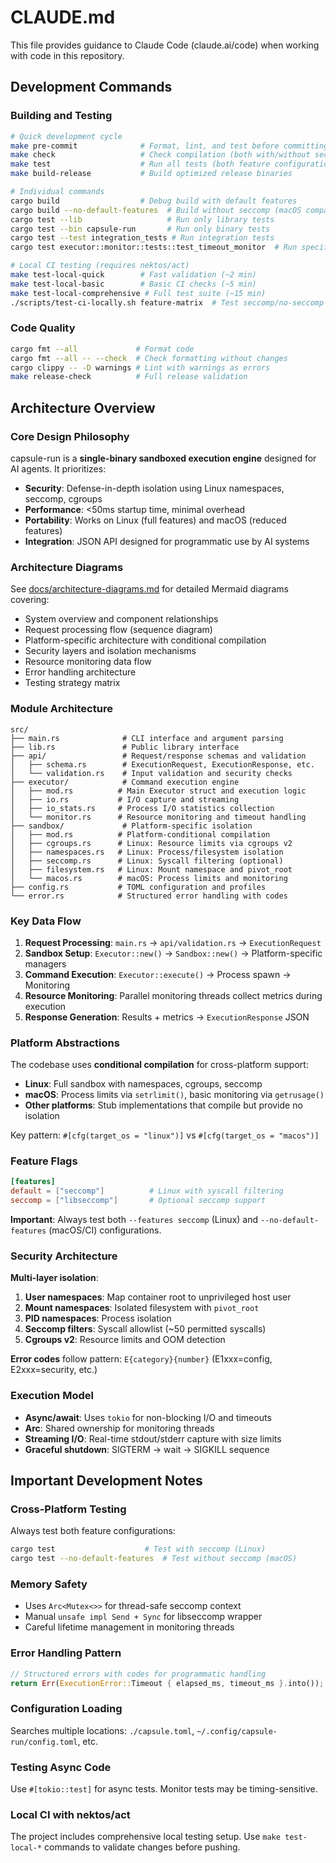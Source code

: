 # CLAUDE.md

This file provides guidance to Claude Code (claude.ai/code) when working with code in this repository.

## Development Commands

### Building and Testing
```bash
# Quick development cycle
make pre-commit              # Format, lint, and test before committing
make check                   # Check compilation (both with/without seccomp)
make test                    # Run all tests (both feature configurations)
make build-release           # Build optimized release binaries

# Individual commands
cargo build                  # Debug build with default features
cargo build --no-default-features  # Build without seccomp (macOS compatible)
cargo test --lib                   # Run only library tests
cargo test --bin capsule-run       # Run only binary tests
cargo test --test integration_tests # Run integration tests
cargo test executor::monitor::tests::test_timeout_monitor  # Run specific test

# Local CI testing (requires nektos/act)
make test-local-quick        # Fast validation (~2 min)
make test-local-basic        # Basic CI checks (~5 min)
make test-local-comprehensive # Full test suite (~15 min)
./scripts/test-ci-locally.sh feature-matrix  # Test seccomp/no-seccomp
```

### Code Quality
```bash
cargo fmt --all             # Format code
cargo fmt --all -- --check  # Check formatting without changes
cargo clippy -- -D warnings # Lint with warnings as errors
make release-check          # Full release validation
```

## Architecture Overview

### Core Design Philosophy
capsule-run is a **single-binary sandboxed execution engine** designed for AI agents. It prioritizes:
- **Security**: Defense-in-depth isolation using Linux namespaces, seccomp, cgroups
- **Performance**: <50ms startup time, minimal overhead
- **Portability**: Works on Linux (full features) and macOS (reduced features)
- **Integration**: JSON API designed for programmatic use by AI systems

### Architecture Diagrams
See [docs/architecture-diagrams.md](docs/architecture-diagrams.md) for detailed Mermaid diagrams covering:
- System overview and component relationships
- Request processing flow (sequence diagram)
- Platform-specific architecture with conditional compilation
- Security layers and isolation mechanisms
- Resource monitoring data flow
- Error handling architecture
- Testing strategy matrix

### Module Architecture

```
src/
├── main.rs              # CLI interface and argument parsing
├── lib.rs               # Public library interface
├── api/                 # Request/response schemas and validation
│   ├── schema.rs        # ExecutionRequest, ExecutionResponse, etc.
│   └── validation.rs    # Input validation and security checks
├── executor/            # Command execution engine
│   ├── mod.rs          # Main Executor struct and execution logic
│   ├── io.rs           # I/O capture and streaming
│   ├── io_stats.rs     # Process I/O statistics collection
│   └── monitor.rs      # Resource monitoring and timeout handling
├── sandbox/             # Platform-specific isolation
│   ├── mod.rs          # Platform-conditional compilation
│   ├── cgroups.rs      # Linux: Resource limits via cgroups v2
│   ├── namespaces.rs   # Linux: Process/filesystem isolation
│   ├── seccomp.rs      # Linux: Syscall filtering (optional)
│   ├── filesystem.rs   # Linux: Mount namespace and pivot_root
│   └── macos.rs        # macOS: Process limits and monitoring
├── config.rs           # TOML configuration and profiles
└── error.rs            # Structured error handling with codes
```

### Key Data Flow

1. **Request Processing**: `main.rs` → `api/validation.rs` → `ExecutionRequest`
2. **Sandbox Setup**: `Executor::new()` → `Sandbox::new()` → Platform-specific managers
3. **Command Execution**: `Executor::execute()` → Process spawn → Monitoring
4. **Resource Monitoring**: Parallel monitoring threads collect metrics during execution
5. **Response Generation**: Results + metrics → `ExecutionResponse` JSON

### Platform Abstractions

The codebase uses **conditional compilation** for cross-platform support:

- **Linux**: Full sandbox with namespaces, cgroups, seccomp
- **macOS**: Process limits via `setrlimit()`, basic monitoring via `getrusage()`
- **Other platforms**: Stub implementations that compile but provide no isolation

Key pattern: `#[cfg(target_os = "linux")]` vs `#[cfg(target_os = "macos")]`

### Feature Flags

```toml
[features]
default = ["seccomp"]          # Linux with syscall filtering
seccomp = ["libseccomp"]       # Optional seccomp support
```

**Important**: Always test both `--features seccomp` (Linux) and `--no-default-features` (macOS/CI) configurations.

### Security Architecture

**Multi-layer isolation**:
1. **User namespaces**: Map container root to unprivileged host user
2. **Mount namespaces**: Isolated filesystem with `pivot_root`
3. **PID namespaces**: Process isolation
4. **Seccomp filters**: Syscall allowlist (~50 permitted syscalls)
5. **Cgroups v2**: Resource limits and OOM detection

**Error codes** follow pattern: `E{category}{number}` (E1xxx=config, E2xxx=security, etc.)

### Execution Model

- **Async/await**: Uses `tokio` for non-blocking I/O and timeouts
- **Arc<Sandbox>**: Shared ownership for monitoring threads
- **Streaming I/O**: Real-time stdout/stderr capture with size limits
- **Graceful shutdown**: SIGTERM → wait → SIGKILL sequence

## Important Development Notes

### Cross-Platform Testing
Always test both feature configurations:
```bash
cargo test                    # Test with seccomp (Linux)
cargo test --no-default-features  # Test without seccomp (macOS)
```

### Memory Safety
- Uses `Arc<Mutex<>>` for thread-safe seccomp context
- Manual `unsafe impl Send + Sync` for libseccomp wrapper
- Careful lifetime management in monitoring threads

### Error Handling Pattern
```rust
// Structured errors with codes for programmatic handling
return Err(ExecutionError::Timeout { elapsed_ms, timeout_ms }.into());
```

### Configuration Loading
Searches multiple locations: `./capsule.toml`, `~/.config/capsule-run/config.toml`, etc.

### Testing Async Code
Use `#[tokio::test]` for async tests. Monitor tests may be timing-sensitive.

### Local CI with nektos/act
The project includes comprehensive local testing setup. Use `make test-local-*` commands to validate changes before pushing.